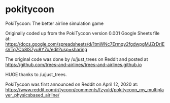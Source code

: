 # pokitycoon
PokiTycoon: The better airline simulation game

Originally coded up from the PokiTycoon version 0.001 Google Sheets file at: 
https://docs.google.com/spreadsheets/d/1tmWNc7Ermqy2fgdwpgMJZrDrIEsVTq7Cb8lS7yu8Y7o/edit?usp=sharing

The original code was done by /u/just_trees on Reddit and posted at https://github.com/trees-and-airlines/trees-and-airlines.github.io 

HUGE thanks to /u/just_trees.

PokiTycoon was first announced on Reddit on April 12, 2020 at: https://www.reddit.com/r/tycoon/comments/fzyuld/pokitycoon_my_multiplayer_physicsbased_airline/
